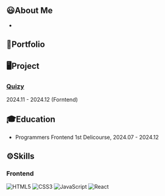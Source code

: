 ## 😃About Me
-  

## 📃Portfolio


## 🖥Project
### [Quizy](https://github.com/prgrms-web-devcourse-final-project/WEB1_1_Endpoint_FE)
2024.11 - 2024.12 (Forntend)

## 🎓Education
- Programmers Frontend 1st Delicourse, 2024.07 - 2024.12

## ⚙Skills
### Frontend
![HTML5](https://img.shields.io/badge/-HTML5-E34F26?style=flat-square&logo=html5&logoColor=white)
![CSS3](https://img.shields.io/badge/-CSS3-1572B6?style=flat-square&logo=css3)
![JavaScript](https://img.shields.io/badge/-JavaScript-F7DF1E?style=flat-square&logo=javascript&logoColor=white)
![React](https://img.shields.io/badge/-React-61DAFB?style=flat-square&logo=react&logoColor=white)
